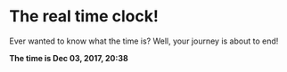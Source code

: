 # The real time clock!

Ever wanted to know what the time is? Well, your journey is about to end!

**The time is Dec 03, 2017, 20:38**